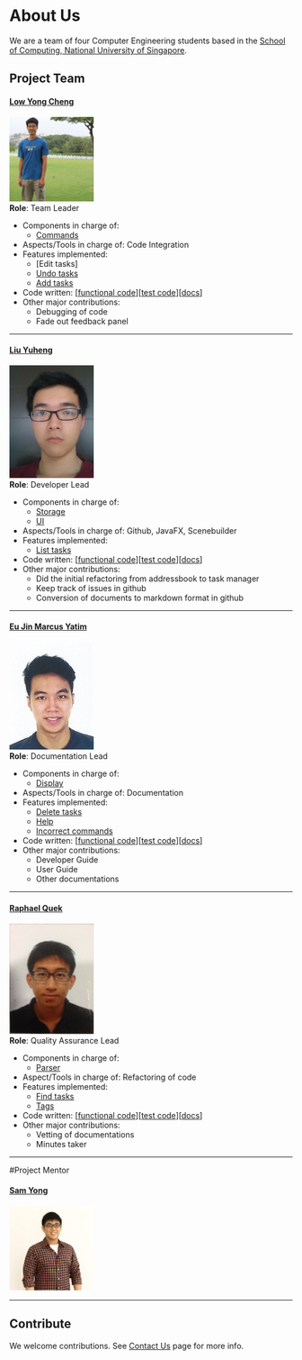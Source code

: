 # About Us

<!-- @@LiuYuheng A0139820E -->

 We are a team of four Computer Engineering students based in the [School of Computing, National University of Singapore](http://www.comp.nus.edu.sg). 

## Project Team
#### [**Low Yong Cheng**](https://github.com/yongchenglow)
<img src='images/LowYongCheng.jpg' width="150"><br>
**Role**: Team Leader<br>

* Components in charge of:
   * [Commands](https://github.com/CS2103AUG2016-T10-C4/Main/blob/master/docs/DeveloperGuide.md#5-logic-component)
* Aspects/Tools in charge of: Code Integration 
* Features implemented:   
   * [Edit tasks]
   * [Undo tasks](https://github.com/CS2103AUG2016-T10-C4/Main/blob/master/docs/UserGuide.md#319-undoing-your-previous-commands)
   * [Add tasks](https://github.com/CS2103AUG2016-T10-C4/Main/blob/master/docs/UserGuide.md#312-add-a-todo-task)
* Code written: [[functional code](https://github.com/CS2103AUG2016-T10-C4/Main/blob/master/collated/main/A0144665Y.md)][[test code](https://github.com/CS2103AUG2016-T10-C4/Main/blob/master/collated/test/A0144665Y.md)][[docs](https://github.com/CS2103AUG2016-T10-C4/Main/blob/master/collated/docs/A0144665Y.md)]
* Other major contributions:
   * Debugging of code
   * Fade out feedback panel
   
-----

#### [**Liu Yuheng**](https://github.com/E0003705)
<img src='images/LiuYuheng.jpg' width="150"><br>
**Role**: Developer Lead<br>

* Components in charge of: 
    * [Storage](https://github.com/CS2103AUG2016-T10-C4/Main/blob/master/docs/DeveloperGuide.md#7-storage-component)
    * [UI](https://github.com/CS2103AUG2016-T10-C4/Main/blob/master/docs/DeveloperGuide.md#4-ui-component)
* Aspects/Tools in charge of: Github, JavaFX, Scenebuilder
* Features implemented:
    * [List tasks](https://github.com/CS2103AUG2016-T10-C4/Main/blob/master/docs/UserGuide.md#316-listing-what-you-want-to-do)
* Code written: [[functional code](https://github.com/CS2103AUG2016-T10-C4/Main/blob/master/collated/main/A0139820E.md)][[test code](https://github.com/CS2103AUG2016-T10-C4/Main/blob/master/collated/test/A0139820E.md)][[docs](https://github.com/CS2103AUG2016-T10-C4/Main/blob/master/collated/docs/A0139820E.md)]
* Other major contributions:
    * Did the initial refactoring from addressbook to task manager
    * Keep track of issues in github
    * Conversion of documents to markdown format in github

-----

#### [**Eu Jin Marcus Yatim**](https://github.com/a0124453)
<img src='images/EuJinMarcusYatim.jpg' width="150"><br>
**Role**: Documentation Lead<br>

* Components in charge of:
   * [Display](https://github.com/CS2103AUG2016-T10-C4/Main/blob/master/docs/DeveloperGuide.md#3-architecture)
* Aspects/Tools in charge of: Documentation
* Features implemented:
   * [Delete tasks](https://github.com/CS2103AUG2016-T10-C4/Main/blob/master/docs/UserGuide.md#317-deleting-items)
   * [Help](https://github.com/CS2103AUG2016-T10-C4/Main/blob/master/docs/UserGuide.md#311-viewing-help)
   * [Incorrect commands](https://github.com/CS2103AUG2016-T10-C4/Main/blob/master/docs/UserGuide.md#311-viewing-help)
* Code written: [[functional code](https://github.com/CS2103AUG2016-T10-C4/Main/blob/master/collated/main/A0124453M.md)][[test code](https://github.com/CS2103AUG2016-T10-C4/Main/blob/master/collated/test/A0124453M.md)][[docs](https://github.com/CS2103AUG2016-T10-C4/Main/blob/master/collated/docs/A0124453M.md)]
* Other major contributions:
   * Developer Guide
   * User Guide
   * Other documentations

-----

#### [**Raphael Quek**](https://github.com/raphaelquek)
<img src='images/RaphaelQuekHaoChong.jpg' width="150"><br>
**Role**: Quality Assurance Lead<br>

* Components in charge of:
   * [Parser](https://github.com/CS2103AUG2016-T10-C4/Main/blob/master/docs/DeveloperGuide.md#5-logic-component)
* Aspect/Tools in charge of: Refactoring of code
* Features implemented:
   * [Find tasks](https://github.com/CS2103AUG2016-T10-C4/Main/blob/master/docs/UserGuide.md#315-find-an-item)
   * [Tags](https://github.com/CS2103AUG2016-T10-C4/Main/blob/master/docs/UserGuide.md#312-add-a-todo-task)
* Code written: [[functional code](https://github.com/CS2103AUG2016-T10-C4/Main/blob/master/collated/main/A0139716X.md)][[test code](https://github.com/CS2103AUG2016-T10-C4/Main/blob/master/collated/test/A0139716X.md)][[docs](https://github.com/CS2103AUG2016-T10-C4/Main/blob/master/collated/docs/A0139716X.md)]
* Other major contributions:
   * Vetting of documentations
   * Minutes taker

-----

#Project Mentor
#### [**Sam Yong**](https://github.com/mauris)
 <img src="images/SamYong.jpeg" width="150"><br>
 
------

## Contribute

We welcome contributions. See [Contact Us](ContactUs.md) page for more info.
